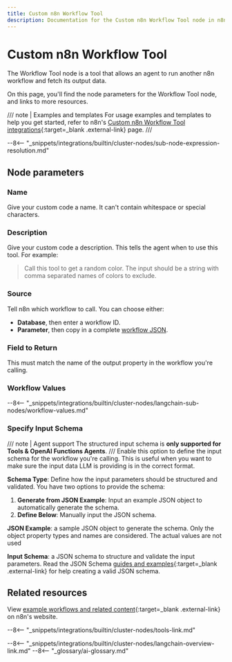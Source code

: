 ```yaml
---
title: Custom n8n Workflow Tool
description: Documentation for the Custom n8n Workflow Tool node in n8n, a workflow automation platform. Includes details of operations and configuration, and links to examples and credentials information.
---
```


# Custom n8n Workflow Tool

The Workflow Tool node is a tool that allows an agent to run another n8n workflow and fetch its output data. 

On this page, you'll find the node parameters for the Workflow Tool node, and links to more resources.

/// note | Examples and templates
For usage examples and templates to help you get started, refer to n8n's [Custom n8n Workflow Tool integrations](https://n8n.io/integrations/workflow-tool/){:target=_blank .external-link} page.
///	

--8<-- "_snippets/integrations/builtin/cluster-nodes/sub-node-expression-resolution.md"

## Node parameters

### Name

Give your custom code a name. It can't contain whitespace or special characters.

### Description

Give your custom code a description. This tells the agent when to use this tool. For example:

> Call this tool to get a random color. The input should be a string with comma separated names of colors to exclude.

### Source

Tell n8n which workflow to call. You can choose either:

* **Database**, then enter a workflow ID.
* **Parameter**, then copy in a complete [workflow JSON](/workflows/export-import/).

### Field to Return

This must match the name of the output property in the workflow you're calling.

### Workflow Values

--8<-- "_snippets/integrations/builtin/cluster-nodes/langchain-sub-nodes/workflow-values.md"

### Specify Input Schema
/// note | Agent support
The structured input schema is **only supported for Tools & OpenAI Functions Agents**.
///
Enable this option to define the input schema for the workflow you're calling. This is useful when you want to make sure the input data LLM is providing is in the correct format.

**Schema Type**: Define how the input parameters should be structured and validated. You have two options to provide the schema:

1. **Generate from JSON Example**: Input an example JSON object to automatically generate the schema.
2. **Define Below**: Manually input the JSON schema.

**JSON Example**: a sample JSON object to generate the schema. Only the object property types and names are considered. The actual values are not used

**Input Schema**: a JSON schema to structure and validate the input parameters. Read the JSON Schema [guides and examples](https://json-schema.org/learn/miscellaneous-examples){:target=_blank .external-link} for help creating a valid JSON schema.

## Related resources

View [example workflows and related content](https://n8n.io/integrations/workflow-tool/){:target=_blank .external-link} on n8n's website.

--8<-- "_snippets/integrations/builtin/cluster-nodes/tools-link.md"

--8<-- "_snippets/integrations/builtin/cluster-nodes/langchain-overview-link.md"
--8<-- "_glossary/ai-glossary.md"
